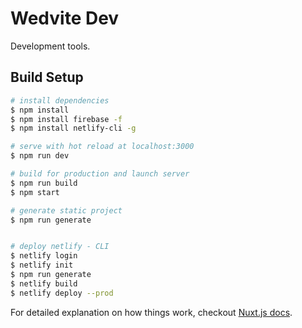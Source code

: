 # Wedvite Dev
Development tools.

## Build Setup

``` bash
# install dependencies
$ npm install
$ npm install firebase -f
$ npm install netlify-cli -g

# serve with hot reload at localhost:3000
$ npm run dev

# build for production and launch server
$ npm run build
$ npm start

# generate static project 
$ npm run generate


# deploy netlify - CLI
$ netlify login
$ netlify init
$ npm run generate
$ netlify build
$ netlify deploy --prod
```

For detailed explanation on how things work, checkout [Nuxt.js docs](https://nuxtjs.org).
